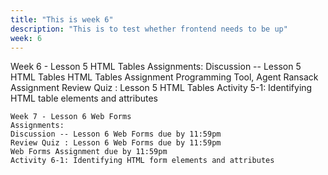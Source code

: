 ```yaml
---
title: "This is week 6"
description: "This is to test whether frontend needs to be up"
week: 6
---
```


Week 6 - Lesson 5 HTML Tables
    Assignments:
    Discussion -- Lesson 5 HTML Tables
    HTML Tables Assignment
    Programming Tool, Agent Ransack Assignment
    Review Quiz : Lesson 5 HTML Tables
    Activity 5-1: Identifying HTML table elements and attributes

    Week 7 - Lesson 6 Web Forms
    Assignments:
    Discussion -- Lesson 6 Web Forms due by 11:59pm
    Review Quiz : Lesson 6 Web Forms due by 11:59pm
    Web Forms Assignment due by 11:59pm
    Activity 6-1: Identifying HTML form elements and attributes